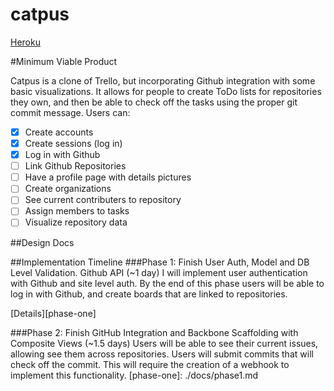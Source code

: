 # catpus
[Heroku](https://tentacleio.herokuapp.com/)

#Minimum Viable Product

Catpus is a clone of Trello, but incorporating Github integration with some basic visualizations. It allows for people to create ToDo lists for repositories they own, and then be able to check off the tasks using the proper git commit message. Users can:

- [x] Create accounts
- [x] Create sessions (log in)
- [x] Log in with Github
- [ ] Link Github Repositories
- [ ] Have a profile page with details pictures
- [ ] Create organizations
- [ ] See current contributers to repository
- [ ] Assign members to tasks
- [ ] Visualize repository data

##Design Docs

##Implementation Timeline
###Phase 1: Finish User Auth, Model and DB Level Validation. Github API (~1 day)
I will implement user authentication with Github and site level auth. By the end of this phase users will be able to log in with Github, and create boards that are linked to repositories.

[Details][phase-one]

###Phase 2: Finish GitHub Integration and Backbone Scaffolding with Composite Views (~1.5 days)
Users will be able to see their current issues, allowing see them across repositories. Users will submit commits that will check off the commit. This will require the creation of a webhook to implement this functionality.
[phase-one]: ./docs/phase1.md
